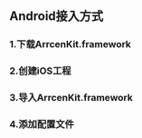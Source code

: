 ## Android接入方式
### 1.下载ArrcenKit.framework

### 2.创建iOS工程

### 3.导入ArrcenKit.framework

### 4.添加配置文件
